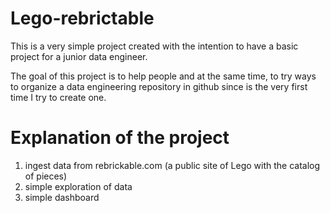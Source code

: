 # Lego-rebrictable

This is a very simple project created with the intention to have a basic project for a junior data engineer.

The goal of this project is to help people and at the same time, to try ways to organize a data engineering repository in github since is the very first time I try to create one.

# Explanation of the project

1. ingest data from rebrickable.com (a public site of Lego with the catalog of pieces)
2. simple exploration of data
3. simple dashboard

   
